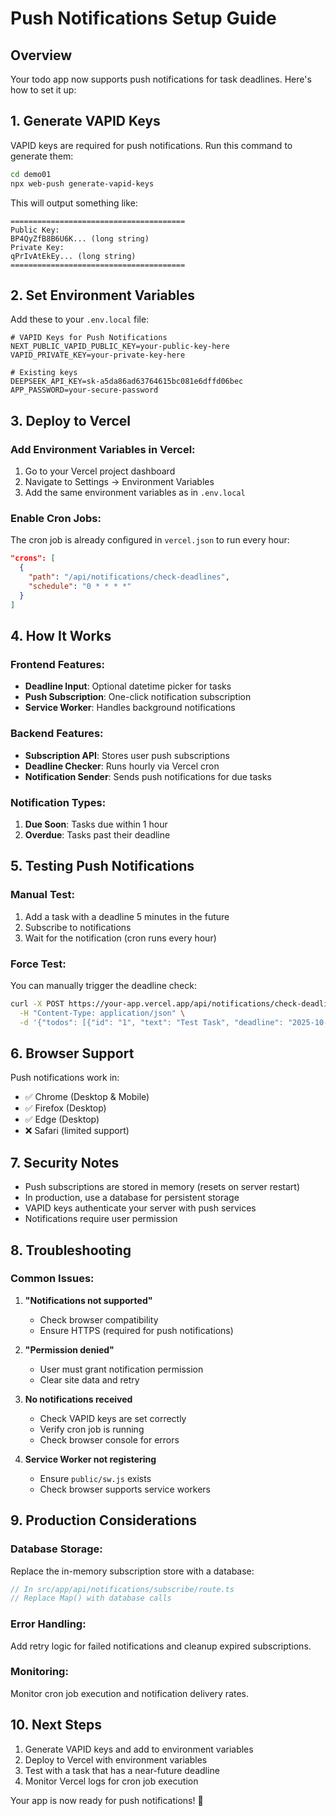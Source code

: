 # Push Notifications Setup Guide

## Overview
Your todo app now supports push notifications for task deadlines. Here's how to set it up:

## 1. Generate VAPID Keys

VAPID keys are required for push notifications. Run this command to generate them:

```bash
cd demo01
npx web-push generate-vapid-keys
```

This will output something like:
```
=======================================
Public Key:
BP4QyZfB8B6U6K... (long string)
Private Key:
qPrIvAtEkEy... (long string)
=======================================
```

## 2. Set Environment Variables

Add these to your `.env.local` file:

```env
# VAPID Keys for Push Notifications
NEXT_PUBLIC_VAPID_PUBLIC_KEY=your-public-key-here
VAPID_PRIVATE_KEY=your-private-key-here

# Existing keys
DEEPSEEK_API_KEY=sk-a5da86ad63764615bc081e6dffd06bec
APP_PASSWORD=your-secure-password
```

## 3. Deploy to Vercel

### Add Environment Variables in Vercel:
1. Go to your Vercel project dashboard
2. Navigate to Settings → Environment Variables
3. Add the same environment variables as in `.env.local`

### Enable Cron Jobs:
The cron job is already configured in `vercel.json` to run every hour:
```json
"crons": [
  {
    "path": "/api/notifications/check-deadlines",
    "schedule": "0 * * * *"
  }
]
```

## 4. How It Works

### Frontend Features:
- **Deadline Input**: Optional datetime picker for tasks
- **Push Subscription**: One-click notification subscription
- **Service Worker**: Handles background notifications

### Backend Features:
- **Subscription API**: Stores user push subscriptions
- **Deadline Checker**: Runs hourly via Vercel cron
- **Notification Sender**: Sends push notifications for due tasks

### Notification Types:
1. **Due Soon**: Tasks due within 1 hour
2. **Overdue**: Tasks past their deadline

## 5. Testing Push Notifications

### Manual Test:
1. Add a task with a deadline 5 minutes in the future
2. Subscribe to notifications
3. Wait for the notification (cron runs every hour)

### Force Test:
You can manually trigger the deadline check:
```bash
curl -X POST https://your-app.vercel.app/api/notifications/check-deadlines \
  -H "Content-Type: application/json" \
  -d '{"todos": [{"id": "1", "text": "Test Task", "deadline": "2025-10-24T14:00:00Z", "completed": false}]}'
```

## 6. Browser Support

Push notifications work in:
- ✅ Chrome (Desktop & Mobile)
- ✅ Firefox (Desktop)
- ✅ Edge (Desktop)
- ❌ Safari (limited support)

## 7. Security Notes

- Push subscriptions are stored in memory (resets on server restart)
- In production, use a database for persistent storage
- VAPID keys authenticate your server with push services
- Notifications require user permission

## 8. Troubleshooting

### Common Issues:

1. **"Notifications not supported"**
   - Check browser compatibility
   - Ensure HTTPS (required for push notifications)

2. **"Permission denied"**
   - User must grant notification permission
   - Clear site data and retry

3. **No notifications received**
   - Check VAPID keys are set correctly
   - Verify cron job is running
   - Check browser console for errors

4. **Service Worker not registering**
   - Ensure `public/sw.js` exists
   - Check browser supports service workers

## 9. Production Considerations

### Database Storage:
Replace the in-memory subscription store with a database:
```javascript
// In src/app/api/notifications/subscribe/route.ts
// Replace Map() with database calls
```

### Error Handling:
Add retry logic for failed notifications and cleanup expired subscriptions.

### Monitoring:
Monitor cron job execution and notification delivery rates.

## 10. Next Steps

1. Generate VAPID keys and add to environment variables
2. Deploy to Vercel with environment variables
3. Test with a task that has a near-future deadline
4. Monitor Vercel logs for cron job execution

Your app is now ready for push notifications! 🎉
